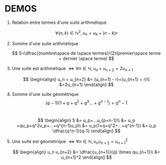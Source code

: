 # DEMOS

1. Relation entre termes d'une suite arithmétique 
   
   $$
   \forall(n,k)\in\mathbb{N}^2,  u_n = u_k +(n-k)r
   $$

2. Somme d'une suite arithmétique 
   
   $$
   S=\dfrac{(nombre\space de \space termes)}{2}(premier\space terme + dernier \space terme)
   $$

3. Une suite est arithmétique $\iff\forall n\in\mathbb{N}, u_n + u_{n+2} = 2u_{n+1}$
   
   $$
   \begin{align} 
 u_n + u_{n+2} &= (u_{n+1} - r)+(u_{n+1} + r)\\
 &=2u_{n+1}
\end{align}
   $$

4. Somme d'une suite géométrique
   $$(q-1)(1+q+q^2+q^3...+q^{n-1})=q^n-1$$
   $~$
   
   $$
   \begin{align}
 S &= u_p+...u_{p+n-1}\\
 &= u_p +qu_p+q^2u_p+...+q^{n-1}u_p\\
 &= u_p(1+q+q^2+...+q^{n-1})
 &= u_p \dfrac{q^n-1}{q-1}
\end{align}
   $$

5. Une suite est géométrique $\iff\forall n\in\mathbb{N}, u_n u_{n+2} = u_{n+1}^2$
   
   $$
   \begin{align}
u_n u_{n+2} &= \dfrac{u_{n+1}}{q} \times qu_{n+1}\\
&= u_{n+1}^2
\end{align}
   $$
